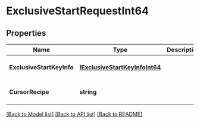# ExclusiveStartRequestInt64

## Properties
Name | Type | Description | Notes
------------ | ------------- | ------------- | -------------
**ExclusiveStartKeyInfo** | [**IExclusiveStartKeyInfoInt64**](IExclusiveStartKeyInfo[Int64].md) |  | [optional] [default to null]
**CursorRecipe** | **string** |  | [optional] [default to null]

[[Back to Model list]](../README.md#documentation-for-models) [[Back to API list]](../README.md#documentation-for-api-endpoints) [[Back to README]](../README.md)


